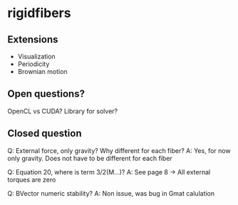 rigidfibers
===========

Extensions
----------
- Visualization
- Periodicity
- Brownian motion

Open questions?
---------------

OpenCL vs CUDA?
Library for solver?


Closed question
---------------
Q: External force, only gravity? Why different for each fiber?
A: Yes, for now only gravity. Does not have to be different for each fiber

Q: Equation 20, where is term 3/2(M...)?
A: See page 8 -> All external torques are zero

Q: BVector numeric stability?
A: Non issue, was bug in Gmat calulation
